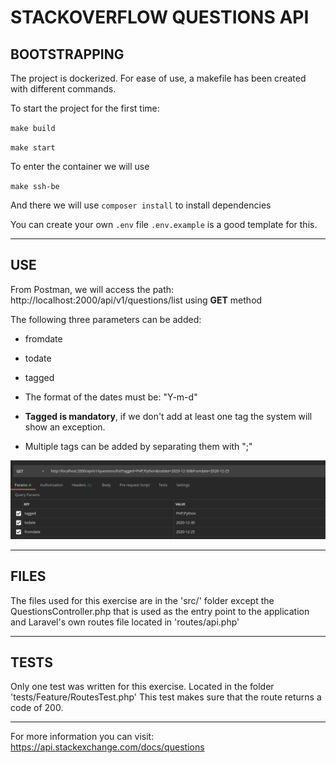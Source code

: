 # STACKOVERFLOW QUESTIONS API

## BOOTSTRAPPING
The project is dockerized. For ease of use, a makefile has been created with different commands.

To start the project for the first time:

`make build`

`make start`

To enter the container we will use

`make ssh-be`

And there we will use `composer install` to install dependencies

You can create your own `.env` file
`.env.example` is a good template for this.
<hr>

## USE
From Postman, we will access the path: http://localhost:2000/api/v1/questions/list using **GET** method

The following three parameters can be added:

- fromdate
- todate
- tagged


- The format of the dates must be: "Y-m-d"
- **Tagged is mandatory**, if we don't add at least one tag the system will show an exception.
- Multiple tags can be added by separating them with ";"

![Postman Setup](postman_setup.png)
<hr>

## FILES
The files used for this exercise are in the 'src/' folder 
except the QuestionsController.php that is used as the entry point to the application and Laravel's own routes file located in 'routes/api.php'
<hr>

## TESTS
Only one test was written for this exercise. Located in the folder 'tests/Feature/RoutesTest.php'
This test makes sure that the route returns a code of 200.
<hr>

For more information you can visit: https://api.stackexchange.com/docs/questions
